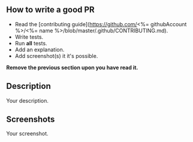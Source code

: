 ## How to write a good PR

- Read the [contributing guide](https://github.com/<%= githubAccount %>/<%= name %>/blob/master/.github/CONTRIBUTING.md).
- Write tests.
- Run **all** tests.
- Add an explanation.
- Add screenshot(s) it it's possible.

**Remove the previous section upon you have read it.**

## Description

Your description.

## Screenshots

Your screenshot.
